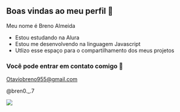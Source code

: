 ## Boas vindas ao meu perfil 🖤

Meu nome é Breno Almeida

- Estou estudando na Alura
- Estou me desenvolvendo na linguagem Javascript
- Utlizo esse espaço para o compartilhamento dos meus projetos

### Você pode entrar em contato comigo 📧

Otaviobreno955@gmail.com

@bren0._.7

![](https://media1.tenor.com/m/0M8j6Ati_KsAAAAd/kevin-levroni-bodybuilder.gif)
